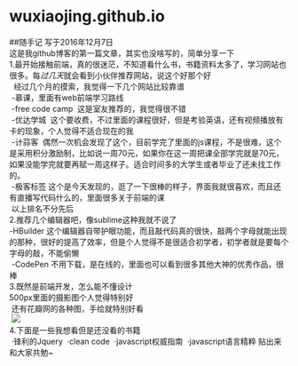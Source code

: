# wuxiaojing.github.io
##随手记
写于2016年12月7日<br/>
这是我github博客的第一篇文章，其实也没啥写的，简单分享一下<br/>
1.最开始接触前端，真的很迷茫，不知道看什么书，书籍资料太多了，学习网站也很多。每*过几天*就会看到小伙伴推荐网站，说这个好那个好<br/>
   经过几个月的摸索，我觉得一下几个网站比较靠谱<br/>
  -慕课，里面有web前端学习路线<br/>
  -free code camp  这是室友推荐的，我觉得很不错<br/>
  -优达学城  这个要收费，不过里面的课程很好，但是考验英语，还有视频播放有卡的现象，个人觉得不适合现在的我<br/>
  -计蒜客  偶然一次机会发现了这个，目前学完了里面的js课程，不是很难，这个是采用积分激励制，比如说一周70元，如果你在这一周把课全部学完就是70元，
   如果没能学完就要再赋一周这样子。适合时间多的大学生或者毕业了还未找工作的。<br/>
  -极客标签 这个是今天发现的，逛了一下很棒的样子，界面我就很喜欢，而且还有直播写代码什么的，里面很多关于前端的课<br/>
  以上排名不分先后<br/>
2.推荐几个编辑器吧，像sublime这种我就不说了<br/>
  -HBuilder 这个编辑器自带护眼功能，而且敲代码真的很快，敲两个字母就能出现的那种，很好的提高了效率，但是个人觉得不是很适合初学者，初学者就是要每个字母的敲，不能偷懒<br/>
  -CodePen 不用下载，是在线的，里面也可以看到很多其他大神的优秀作品，很棒<br/>
3.既然是前端开发，怎么能不懂设计<br/>
  500px里面的摄影图个人觉得特别好<br/>
  还有花瓣网的各种图，手绘就特别好看<br/>
  <img src = "http://img.hb.aicdn.com/e6b5a0f837140922859ef5c41d04d03c00a7b942237ad-YdOvf2_fw658"><br/>
4.下面是一些我想看但是还没看的书籍<br/>
  ·锋利的Jquery
  ·clean code
  ·javascript权威指南
  ·javascript语言精粹
 贴出来和大家共勉~
